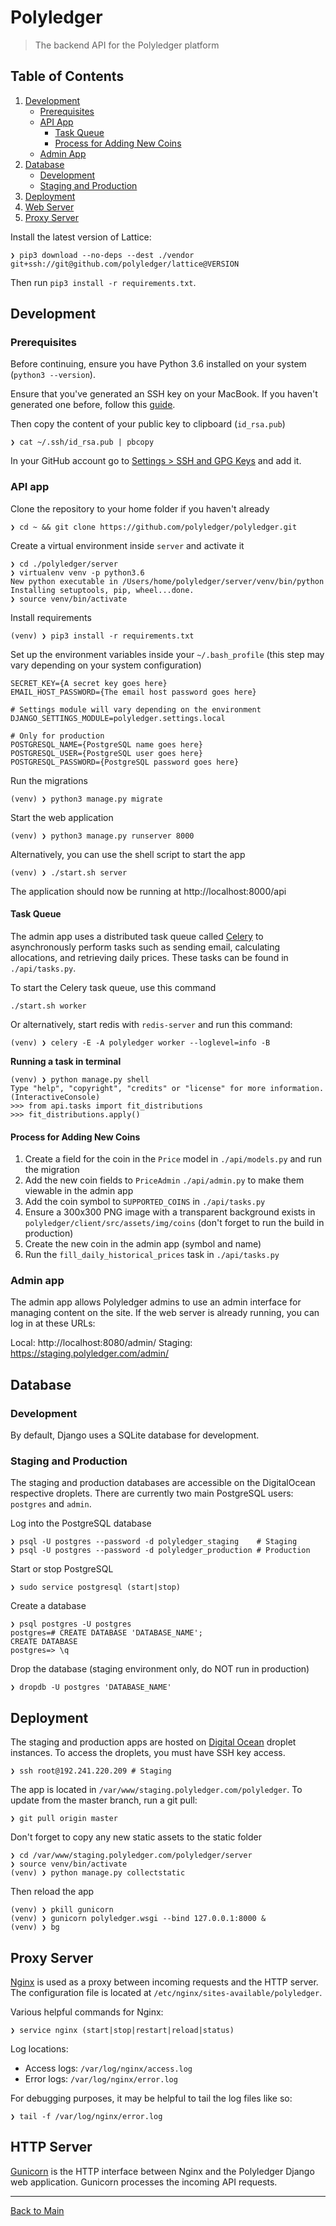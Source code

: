 # Polyledger

> The backend API for the Polyledger platform

## Table of Contents

1.  [Development](#development)
    *   [Prerequisites](#prerequisites)
    *   [API App](#api-app)
        *   [Task Queue](#task-queue)
        *   [Process for Adding New Coins](#process-for-adding-new-coins)
    *   [Admin App](#admin-app)
2.  [Database](#database)
    *   [Development](#development)
    *   [Staging and Production](#staging-and-production)
3.  [Deployment](#deployment)
4.  [Web Server](#web-server)
5.  [Proxy Server](#proxy-server)

Install the latest version of Lattice:

```
❯ pip3 download --no-deps --dest ./vendor git+ssh://git@github.com/polyledger/lattice@VERSION
```

Then run `pip3 install -r requirements.txt`.

## Development

### Prerequisites

Before continuing, ensure you have Python 3.6 installed on your system (`python3 --version`).

Ensure that you've generated an SSH key on your MacBook. If you haven't generated one before, follow this [guide](https://help.github.com/articles/generating-a-new-ssh-key-and-adding-it-to-the-ssh-agent/).

Then copy the content of your public key to clipboard (`id_rsa.pub`)

```
❯ cat ~/.ssh/id_rsa.pub | pbcopy
```

In your GitHub account go to [Settings > SSH and GPG Keys](https://github.com/settings/keys) and add it.

### API app

Clone the repository to your home folder if you haven't already

```
❯ cd ~ && git clone https://github.com/polyledger/polyledger.git
```

Create a virtual environment inside `server` and activate it

```
❯ cd ./polyledger/server
❯ virtualenv venv -p python3.6
New python executable in /Users/home/polyledger/server/venv/bin/python
Installing setuptools, pip, wheel...done.
❯ source venv/bin/activate
```

Install requirements

```
(venv) ❯ pip3 install -r requirements.txt
```

Set up the environment variables inside your `~/.bash_profile` (this step may vary depending on your system configuration)

```
SECRET_KEY={A secret key goes here}
EMAIL_HOST_PASSWORD={The email host password goes here}

# Settings module will vary depending on the environment
DJANGO_SETTINGS_MODULE=polyledger.settings.local

# Only for production
POSTGRESQL_NAME={PostgreSQL name goes here}
POSTGRESQL_USER={PostgreSQL user goes here}
POSTGRESQL_PASSWORD={PostgreSQL password goes here}
```

Run the migrations

```
(venv) ❯ python3 manage.py migrate
```

Start the web application

```
(venv) ❯ python3 manage.py runserver 8000
```

Alternatively, you can use the shell script to start the app

```
(venv) ❯ ./start.sh server
```

The application should now be running at http://localhost:8000/api

#### Task Queue

The admin app uses a distributed task queue called [Celery](http://www.celeryproject.org/) to asynchronously perform tasks such as sending email, calculating allocations, and retrieving daily prices. These tasks can be found in `./api/tasks.py`.

To start the Celery task queue, use this command

```
./start.sh worker
```

Or alternatively, start redis with `redis-server` and run this command:

```
(venv) ❯ celery -E -A polyledger worker --loglevel=info -B
```

**Running a task in terminal**

```
(venv) ❯ python manage.py shell
Type "help", "copyright", "credits" or "license" for more information.
(InteractiveConsole)
>>> from api.tasks import fit_distributions
>>> fit_distributions.apply()
```

#### Process for Adding New Coins

1.  Create a field for the coin in the `Price` model in `./api/models.py` and run the migration
2.  Add the new coin fields to `PriceAdmin` `./api/admin.py` to make them viewable in the admin app
3.  Add the coin symbol to `SUPPORTED_COINS` in `./api/tasks.py`
4.  Ensure a 300x300 PNG image with a transparent background exists in `polyledger/client/src/assets/img/coins` (don't forget to run the build in production)
5.  Create the new coin in the admin app (symbol and name)
6.  Run the `fill_daily_historical_prices` task in `./api/tasks.py`

### Admin app

The admin app allows Polyledger admins to use an admin interface for managing content on the site. If the web server is already running, you can log in at these URLs:

Local: http://localhost:8080/admin/
Staging: https://staging.polyledger.com/admin/

## Database

### Development

By default, Django uses a SQLite database for development.

### Staging and Production

The staging and production databases are accessible on the DigitalOcean respective droplets. There are currently two main PostgreSQL users: `postgres` and `admin`.

Log into the PostgreSQL database

```
❯ psql -U postgres --password -d polyledger_staging    # Staging
❯ psql -U postgres --password -d polyledger_production # Production
```

Start or stop PostgreSQL

```
❯ sudo service postgresql (start|stop)
```

Create a database

```
❯ psql postgres -U postgres
postgres=# CREATE DATABASE 'DATABASE_NAME';
CREATE DATABASE
postgres=> \q
```

Drop the database (staging environment only, do NOT run in production)

```
❯ dropdb -U postgres 'DATABASE_NAME'
```

## Deployment

The staging and production apps are hosted on [Digital Ocean](https://cloud.digitalocean.com) droplet instances. To access the droplets, you must have SSH key access.

```
❯ ssh root@192.241.220.209 # Staging
```

The app is located in `/var/www/staging.polyledger.com/polyledger`. To update from the master branch, run a git pull:

```
❯ git pull origin master
```

Don't forget to copy any new static assets to the static folder

```
❯ cd /var/www/staging.polyledger.com/polyledger/server
❯ source venv/bin/activate
(venv) ❯ python manage.py collectstatic
```

Then reload the app

```
(venv) ❯ pkill gunicorn
(venv) ❯ gunicorn polyledger.wsgi --bind 127.0.0.1:8000 &
(venv) ❯ bg
```

## Proxy Server

[Nginx](https://www.nginx.com/) is used as a proxy between incoming requests and the HTTP server. The configuration file is located at `/etc/nginx/sites-available/polyledger`.

Various helpful commands for Nginx:

```
❯ service nginx (start|stop|restart|reload|status)
```

Log locations:

*   Access logs: `/var/log/nginx/access.log`
*   Error logs: `/var/log/nginx/error.log`

For debugging purposes, it may be helpful to tail the log files like so:

```
❯ tail -f /var/log/nginx/error.log
```

## HTTP Server

[Gunicorn](http://gunicorn.org/) is the HTTP interface between Nginx and the Polyledger Django web application. Gunicorn processes the incoming API requests.

---

[Back to Main](./README.md)
